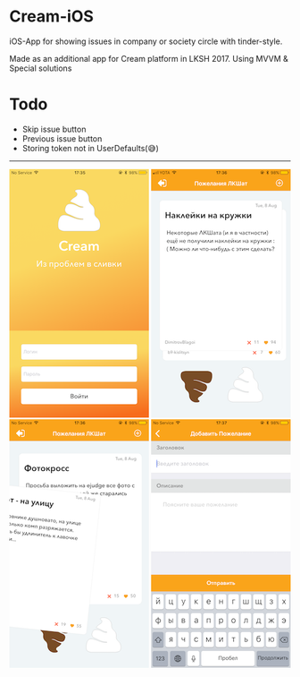 # Cream-iOS

iOS-App for showing issues in company or society circle with tinder-style.

Made as an additional app for Cream platform in LKSH 2017.
Using MVVM & Special solutions

# Todo
- Skip issue button
- Previous issue button
- Storing token not in UserDefaults(😅)

---------------------------------------------------------------------------
![alt tag](https://github.com/Kirillzzy/Cream-iOS/blob/master/Screens/1.PNG)
![alt tag](https://github.com/Kirillzzy/Cream-iOS/blob/master/Screens/2.PNG)
![alt tag](https://github.com/Kirillzzy/Cream-iOS/blob/master/Screens/3.PNG)
![alt tag](https://github.com/Kirillzzy/Cream-iOS/blob/master/Screens/4.PNG)
